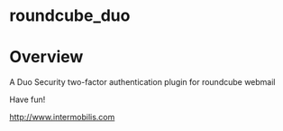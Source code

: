 roundcube_duo
=============

# Overview
A Duo Security two-factor authentication plugin for roundcube webmail

Have fun!

<http://www.intermobilis.com>
